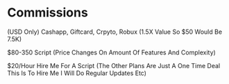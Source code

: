 # Commissions

(USD Only) Cashapp, Giftcard, Crpyto, Robux (1.5X Value So $50 Would Be 7.5K)

$80-350 Script (Price Changes On Amount Of Features And Complexity)

$20/Hour Hire Me For A Script (The Other Plans Are Just A One Time Deal This Is To Hire Me I Will Do Regular Updates Etc)
